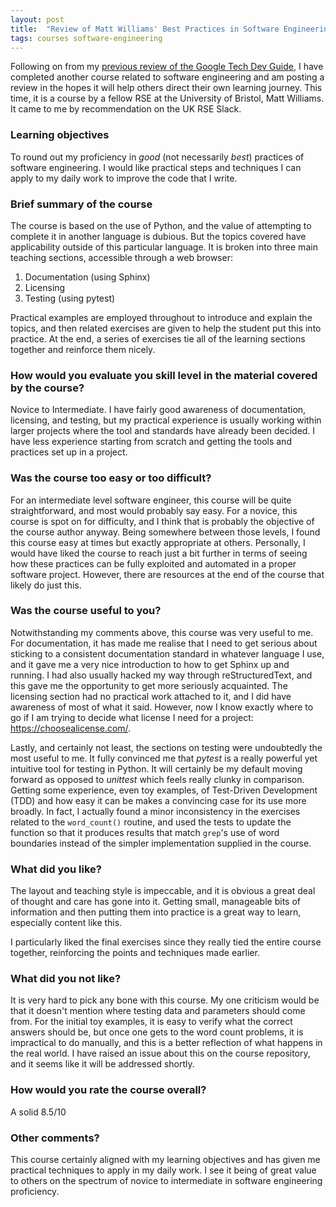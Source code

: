 ```yaml
---
layout: post
title:  "Review of Matt Williams' Best Practices in Software Engineering Course"
tags: courses software-engineering
---
```



Following on from my [previous review of the Google Tech Dev
Guide](/2020/06/19/google-tech-dev-guide.html), I have completed
another course related to software engineering and am posting a review in the
hopes it will help others direct their own learning journey. This time, it is a
course by a fellow RSE at the University of Bristol, Matt Williams. It came to
me by recommendation on the UK RSE Slack.

### Learning objectives

To round out my proficiency in _good_ (not necessarily _best_) practices of
software engineering. I would like practical steps and techniques I can apply
to my daily work to improve the code that I write.

### Brief summary of the course

The course is based on the use of Python, and the value of attempting to
complete it in another language is dubious. But the topics covered have
applicability outside of this particular language. It is broken into three main
teaching sections, accessible through a web browser:

1. Documentation (using Sphinx)
2. Licensing
3. Testing (using pytest)

Practical examples are employed throughout to introduce and explain the topics,
and then related exercises are given to help the student put this into
practice. At the end, a series of exercises tie all of the learning sections
together and reinforce them nicely.

### How would you evaluate you skill level in the material covered by the course?

Novice to Intermediate. I have fairly good awareness of documentation,
licensing, and testing, but my practical experience is usually working within
larger projects where the tool and standards have already been decided. I have
less experience starting from scratch and getting the tools and practices set
up in a project.

### Was the course too easy or too difficult?

For an intermediate level software engineer, this course will
be quite straightforward, and most would probably say easy. For a novice, this
course is spot on for difficulty, and I think that is probably the objective of
the course author anyway. Being somewhere between those levels, I found this
course easy at times but exactly appropriate at others. Personally, I would
have liked the course to reach just a bit further in terms of seeing how these
practices can be fully exploited and automated in a proper software project.
However, there are resources at the end of the course that likely do just this.

### Was the course useful to you? 

Notwithstanding my comments above, this course was very useful to me. For
documentation, it has made me realise that I need to get serious about sticking
to a consistent documentation standard in whatever language I use, and it gave
me a very nice introduction to how to get Sphinx up and running. I had also
usually hacked my way through reStructuredText, and this gave me the
opportunity to get more seriously acquainted. The licensing
section had no practical work attached to it, and I did have awareness of most
of what it said. However, now I know exactly where to go if I am trying to
decide what license I need for a project: <https://choosealicense.com/>.

Lastly, and certainly not least, the sections on testing were undoubtedly the
most useful to me. It fully convinced me that _pytest_ is a really powerful yet
intuitive tool for testing in Python. It will certainly be my default moving
forward as opposed to _unittest_ which feels really clunky in comparison.
Getting some experience, even toy examples, of Test-Driven Development (TDD)
and how easy it can be makes a convincing case for its use more broadly. In
fact, I actually found a minor inconsistency in the exercises related to the
`word_count()` routine, and used the tests to update the function so that it
produces results that match `grep`'s use of word boundaries instead of the
simpler implementation supplied in the course.

### What did you like?

The layout and teaching style is impeccable, and it is obvious a great deal of
thought and care has gone into it. Getting small, manageable bits of
information and then putting them into practice is a great way to learn,
especially content like this.

I particularly liked the final exercises since they really tied the entire
course together, reinforcing the points and techniques made earlier. 

### What did you not like?

It is very hard to pick any bone with this course. My one criticism would be
that it doesn't mention where testing data and parameters should come from. For
the initial toy examples, it is easy to verify what the correct answers should
be, but once one gets to the word count problems, it is impractical to do
manually, and this is a better reflection of what happens in the real world. I
have raised an issue about this on the course repository, and it seems like it
will be addressed shortly.

### How would you rate the course overall?

A solid 8.5/10

### Other comments?

This course certainly aligned with my learning objectives and has given me
practical techniques to apply in my daily work. I see it being of great value
to others on the spectrum of novice to intermediate in software
engineering proficiency.
